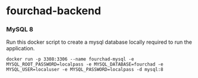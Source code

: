 # fourchad-backend

### MySQL 8
Run this docker script to create a mysql database locally required to run the application.
```
docker run -p 3308:3306 --name fourchad-mysql -e MYSQL_ROOT_PASSWORD=localpass -e MYSQL_DATABASE=fourchad -e MYSQL_USER=localuser -e MYSQL_PASSWORD=localpass -d mysql:8
```
